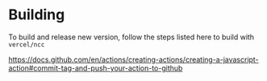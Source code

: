 # Building

To build and release new version, follow the steps listed here to build with `vercel/ncc` 

https://docs.github.com/en/actions/creating-actions/creating-a-javascript-action#commit-tag-and-push-your-action-to-github
